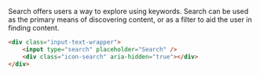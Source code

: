 Search offers users a way to explore using keywords. Search can be used as the primary means of discovering content, or as a filter to aid the user in finding content.

```html
<div class="input-text-wrapper">
    <input type="search" placeholder="Search" />
    <div class="icon-search" aria-hidden="true"></div>
</div>
```
